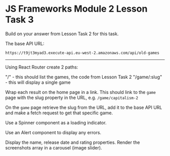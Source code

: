 # JS Frameworks Module 2 Lesson Task 3

Build on your answer from Lesson Task 2 for this task.

The base API URL:

```
https://t9jt3myad3.execute-api.eu-west-2.amazonaws.com/api/old-games
```

---

Using React Router create 2 paths:

"/" - this should list the games, the code from Lesson Task 2
"/game/:slug" - this will display a single game

Wrap each result on the home page in a link. This should link to the `game` page with the slug property in the URL, e.g. `/game/capitalism-2`

On the `game` page retrieve the slug from the URL, add it to the base API URL and make a fetch request to get that specific game.

Use a Spinner component as a loading indicator.

Use an Alert component to display any errors.

Display the name, release date and rating properties. Render the screenshots array in a carousel (image slider).
